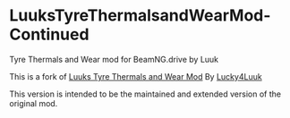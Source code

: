 # LuuksTyreThermalsandWearMod-Continued
Tyre Thermals and Wear mod for BeamNG.drive by Luuk

This is a fork of [Luuks Tyre Thermals and Wear Mod](https://www.beamng.com/resources/luuks-tyre-thermals-and-wear-mod.26947) By [Lucky4Luuk](https://github.com/Lucky4Luuk)

This version is intended to be the maintained and extended version of the original mod.
